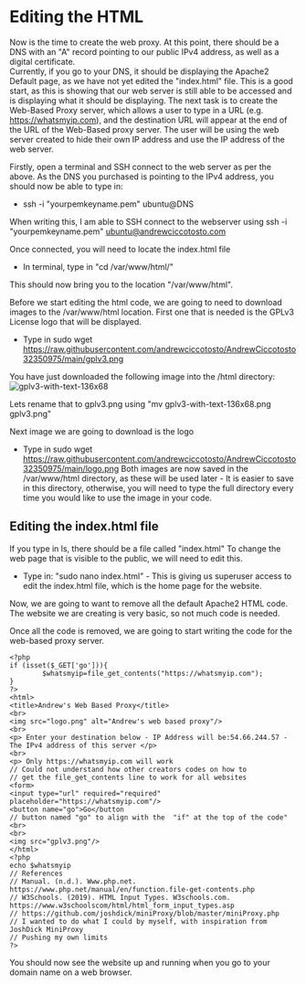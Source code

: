 # Editing the HTML
Now is the time to create the web proxy. At this point, there should be a DNS with an "A" record pointing to our public IPv4 address, as well as a digital certificate.  
Currently, if you go to your DNS, it should be displaying the Apache2 Default page, as we have not yet edited the "index.html" file. This is a good start, as this is showing that our web server is still able to be accessed and is displaying what it should be displaying. The next task is to create the Web-Based Proxy server, which allows a user to type in a URL (e.g. https://whatsmyip.com), and the destination URL will appear at the end of the URL of the Web-Based proxy server. The user will be using the web server created to hide their own IP address and use the IP address of the web server.

Firstly, open a terminal and SSH connect to the web server as per the above. As the DNS you purchased is pointing to the IPv4 address, you should now be able to type in:
* ssh -i "yourpemkeyname.pem" ubuntu@DNS
  
When writing this, I am able to SSH connect to the webserver using ssh -i "yourpemkeyname.pem" ubuntu@andrewciccotosto.com

Once connected, you will need to locate the index.html file
* In terminal, type in "cd /var/www/html/"

This should now bring you to the location "/var/www/html". 
  
Before we start editing the html code, we are going to need to download images to the /var/www/html location.
First one that is needed is the GPLv3 License logo that will be displayed.
* Type in sudo wget https://raw.githubusercontent.com/andrewciccotosto/AndrewCiccotosto32350975/main/gplv3.png
  
You have just downloaded the following image into the /html directory: ![gplv3-with-text-136x68](https://github.com/user-attachments/assets/e0486820-458f-4742-9d68-696f5233dd3e)  
  
Lets rename that to gplv3.png using "mv gplv3-with-text-136x68.png gplv3.png"  
  
Next image we are going to download is the logo

* Type in sudo wget https://raw.githubusercontent.com/andrewciccotosto/AndrewCiccotosto32350975/main/logo.png
Both images are now saved in the /var/www/html directory, as these will be used later - It is easier to save in this directory, otherwise, you will need to type the full directory every time you would like to use the image in your code.


## Editing the index.html file
If you type in ls, there should be a file called "index.html" To change the web page that is visible to the public, we will need to edit this.
* Type in: "sudo nano index.html" - This is giving us superuser access to edit the index.html file, which is the home page for the website.  

Now, we are going to want to remove all the default Apache2 HTML code. The website we are creating is very basic, so not much code is needed.  

Once all the code is removed, we are going to start writing the code for the web-based proxy server.  

```
<?php 
if (isset($_GET['go'])){
        $whatsmyip=file_get_contents("https://whatsmyip.com");
}
?>
<html>
<title>Andrew's Web Based Proxy</title>
<br>
<img src="logo.png" alt="Andrew's web based proxy"/>
<br>
<p> Enter your destination below - IP Address will be:54.66.244.57 - The IPv4 address of this server </p>
<br>
<p> Only https://whatsmyip.com will work 
// Could not understand how other creators codes on how to 
// get the file_get_contents line to work for all websites
<form>
<input type="url" required="required" placeholder="https://whatsmyip.com"/>
<button name="go">Go</button
// button named "go" to align with the  "if" at the top of the code"
<br>
<br>
<img src="gplv3.png"/>
</html>
<?php 
echo $whatsmyip
// References
// Manual. (n.d.). Www.php.net. https://www.php.net/manual/en/function.file-get-contents.php
// W3Schools. (2019). HTML Input Types. W3schools.com. https://www.w3schoolscom/html/html_form_input_types.asp
// https://github.com/joshdick/miniProxy/blob/master/miniProxy.php
// I wanted to do what I could by myself, with inspiration from JoshDick MiniProxy
// Pushing my own limits
?>
```
You should now see the website up and running when you go to your domain name on a web browser.

